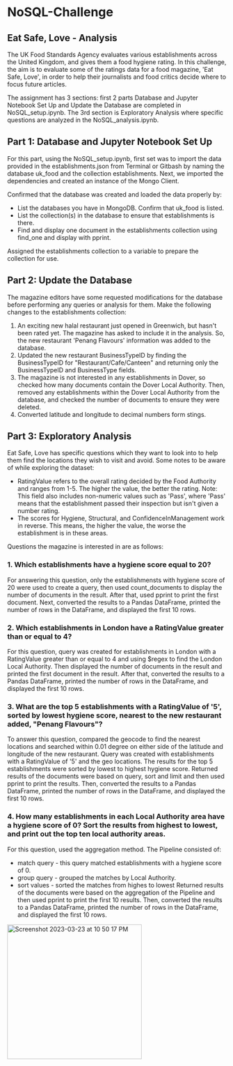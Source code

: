 # NoSQL-Challenge
## Eat Safe, Love - Analysis

The UK Food Standards Agency evaluates various establishments across the United Kingdom, and gives them a food hygiene rating. In this challenge, the aim is to evaluate some of the ratings data for a food magazine, 'Eat Safe, Love', in order to help their journalists and food critics decide where to focus future articles.

The assignment has 3 sections: first 2 parts Database and Jupyter Notebook Set Up
and Update the Database are completed in NoSQL_setup.ipynb. The 3rd section is Exploratory Analysis where specific questions are analyzed in the NoSQL_analysis.ipynb.


## Part 1: Database and Jupyter Notebook Set Up 

For this part, using the NoSQL_setup.ipynb, first set was to import the data provided in the establishments.json from Terminal or Gitbash by naming the database uk_food and the collection establishments. Next, we imported the dependencies and created an instance of the Mongo Client.

Confirmed that the database was created and loaded the data properly by:

- List the databases you have in MongoDB. Confirm that uk_food is listed.
- List the collection(s) in the database to ensure that establishments is there.
- Find and display one document in the establishments collection using find_one and display with pprint.

Assigned the establishments collection to a variable to prepare the collection for use.


## Part 2: Update the Database

The magazine editors have some requested modifications for the database before performing any queries or analysis for them. Make the following changes to the establishments collection:

1. An exciting new halal restaurant just opened in Greenwich, but hasn't been rated yet. The magazine has asked to include it in the analysis. So, the new restaurant 'Penang Flavours' information was added to the database.
2. Updated the new restaurant BusinessTypeID by finding the BusinessTypeID for "Restaurant/Cafe/Canteen" and returning only the BusinessTypeID and BusinessType fields.
3. The magazine is not interested in any establishments in Dover, so checked how many documents contain the Dover Local Authority. Then, removed any establishments within the Dover Local Authority from the database, and checked the number of documents to ensure they were deleted.
4. Converted latitude and longitude to decimal numbers form stings.


## Part 3: Exploratory Analysis

Eat Safe, Love has specific questions which they want to look into to help them find the locations they wish to visit and avoid. Some notes to be aware of while exploring the dataset:

- RatingValue refers to the overall rating decided by the Food Authority and ranges from 1-5. The higher the value, the better the rating. Note: This field also includes non-numeric values such as 'Pass', where 'Pass' means that the establishment passed their inspection but isn't given a number rating.
- The scores for Hygiene, Structural, and ConfidenceInManagement work in reverse. This means, the higher the value, the worse the establishment is in these areas.

Questions the magazine is interested in are as follows: 

### 1. Which establishments have a hygiene score equal to 20?
 
 For answering this question, only the establishmensts with hygiene score of 20 were used to create a query, then used count_documents to display the number of documents in the result. After that, used pprint to print the first document. Next, converted the results to a Pandas DataFrame, printed the number of rows in the DataFrame, and displayed the first 10 rows.

### 2. Which establishments in London have a RatingValue greater than or equal to 4?

For this question, query was created for establishments in London with a RatingValue greater than or equal to 4 and using $regex to find the London Local Authority. Then displayed the number of documents in the result and printed the first document in the result. After that, converted the results to a Pandas DataFrame, printed the number of rows in the DataFrame, and displayed the first 10 rows.

### 3. What are the top 5 establishments with a RatingValue of '5', sorted by lowest hygiene score, nearest to the new restaurant added, "Penang Flavours"?

To answer this question, compared the geocode to find the nearest locations and searched within 0.01 degree on either side of the latitude and longitude of the new restaurant. 
Query was created with establishments with a RatingValue of '5' and the geo locations. The results for the top 5 establishments were sorted by lowest to highest hygiene score. Returned results of the documents were based on query, sort and limit and then used pprint to print the results. Then, converted the results to a Pandas DataFrame, printed the number of rows in the DataFrame, and displayed the first 10 rows.

### 4. How many establishments in each Local Authority area have a hygiene score of 0? Sort the results from highest to lowest, and print out the top ten local authority areas.

For this question, used the aggregation method. The Pipeline consisted of: 
- match query - this query matched establishments with a hygiene score of 0.
- group query - grouped the matches by Local Authority.
- sort values - sorted the matches from highes to lowest
Returned results of the documents were based on the aggregation of the Pipeline and then used pprint to print the first 10 results. Then, converted the results to a Pandas DataFrame, printed the number of rows in the DataFrame, and displayed the first 10 rows.


<img width="309" alt="Screenshot 2023-03-23 at 10 50 17 PM" src="https://user-images.githubusercontent.com/120361200/227412162-311f1f40-d06f-4a75-b548-2c9d07c4d07b.png">
